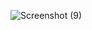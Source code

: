 ![Screenshot (9)](https://user-images.githubusercontent.com/98566671/154877511-61dc3ef2-1a60-4c05-964b-c1a66f0de0fd.png)
